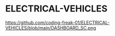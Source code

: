 # ELECTRICAL-VEHICLES
https://github.com/coding-freak-01/ELECTRICAL-VEHICLES/blob/main/DASHBOARD_SC.png

